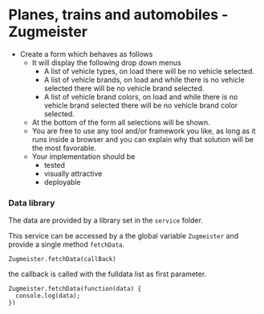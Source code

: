 # Planes, trains and automobiles - Zugmeister

- Create a form which behaves as follows
    - It will display the following drop down menus
        - A list of vehicle types, on load there will be no vehicle selected.
        - A list of vehicle brands, on load and while there is no vehicle selected there will be no vehicle brand selected.
        - A list of vehicle brand colors, on load and while there is no vehicle brand selected there will be no vehicle brand color selected.
    - At the bottom of the form all selections will be shown.
  - You are free to use any tool and/or framework you like, as long as it runs inside a browser and you can explain why that solution will be the most favorable.
  - Your implementation should be
      - tested
      - visually attractive
      - deployable


### Data library
The data are provided by a library set in the `service` folder. 

This service can be accessed by a the global variable `Zugmeister` and provide a single method `fetchData`.

```
Zugmeister.fetchData(callBack)
```

the callback is called with the fulldata list as first parameter.


```
Zugmeister.fetchData(function(data) {
  console.log(data);
})
```
